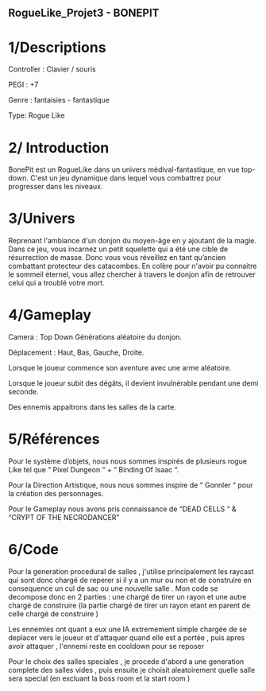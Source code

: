 ## RogueLike_Projet3 - BONEPIT

# 1/Descriptions  

Controller : Clavier / souris 

 PEGI : +7  

Genre : fantaisies - fantastique  

Type: Rogue Like 

 
# 2/ Introduction 
BonePit est un RogueLike dans un univers médival-fantastique, en vue top-down. C'est un jeu dynamique dans lequel vous combattrez pour progresser dans les niveaux.
 

# 3/Univers 

 Reprenant l'ambiance d'un donjon du moyen-âge en y ajoutant de la magie. Dans ce jeu, vous incarnez un petit squelette qui a été une cible de résurrection de masse.
Donc vous vous réveillez en tant qu’ancien combattant protecteur des catacombes.
En colère pour n'avoir pu connaitre le sommeil éternel, vous allez chercher à travers le donjon afin de retrouver celui qui a troublé votre mort. 


# 4/Gameplay 

Camera : Top Down Générations aléatoire du donjon. 

Déplacement : Haut, Bas, Gauche, Droite. 

Lorsque le joueur commence son aventure avec une arme aléatoire. 

Lorsque le joueur subit des dégâts, il devient invulnérable pendant une demi seconde. 

Des ennemis appaitrons dans les salles de la carte.


# 5/Références  

Pour le système d’objets, nous nous sommes inspirés de plusieurs rogue Like tel que “ Pixel Dungeon “ + “ Binding Of Isaac “. 

 Pour la Direction Artistique, nous nous sommes inspire de “ Gonnler “ pour la création des personnages. 

 Pour le Gameplay nous avons pris connaissance de “DEAD CELLS “ & “CRYPT OF THE NECRODANCER” 
 
# 6/Code  
 
 Pour la generation procedural de salles , j'utilise principalement les raycast qui sont donc chargé de reperer si il y a un mur ou non et de construire en consequence 
 un cul de sac ou une nouvelle salle . Mon code se decompose donc en 2 parties : une chargé de tirer un rayon et une autre chargé de construire (la partie chargé de tirer un rayon etant en parent de celle chargé de construire )
 
 Les ennemies ont quant a eux une IA extremement simple chargée de se deplacer vers le joueur et d'attaquer quand elle est a portée , puis apres avoir attaquer , l'ennemi reste en cooldown pour se reposer 
 
 Pour le choix des salles speciales , je procede d'abord a une generation complete des salles vides , puis ensuite je choisit aleatoirement quelle salle sera special (en excluant la boss room et la start room )
